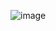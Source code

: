 ![image](https://github.com/dinhthien2000/Demo1_GD/assets/46556157/4b8d4b7d-2e4e-48ba-af77-1360e9c4c83c)
